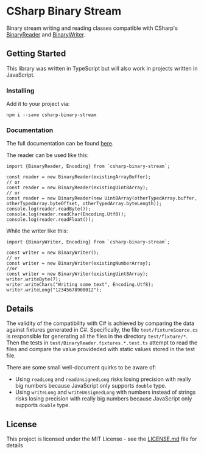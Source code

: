 # CSharp Binary Stream

Binary stream writing and reading classes compatible with CSharp's [BinaryReader](https://docs.microsoft.com/en-us/dotnet/api/system.io.binaryreader?view=netframework-4.7.2) and [BinaryWriter](https://docs.microsoft.com/en-us/dotnet/api/system.io.binarywriter?view=netframework-4.7.2).

## Getting Started

This library was written in TypeScript but will also work in projects written in JavaScript.

### Installing

Add it to your project via:

```
npm i --save csharp-binary-stream
```


### Documentation

The full documentation can be found [here](https://evidentlycube.github.io/chsarp-binary-stream/index.html). 

The reader can be used like this:

```
import {BinaryReader, Encoding} from `csharp-binary-stream`;

const reader = new BinaryReader(existingArrayBuffer);
// or
const reader = new BinaryReader(existingUint8Array);
// or
const reader = new BinaryReader(new Uint8Array(otherTypedArray.buffer, otherTypedArray.byteOffset, otherTypedArray.byteLength));
console.log(reader.readByte());
console.log(reader.readChar(Encoding.Utf8));
console.log(reader.readFloat());
```

While the writer like this:

```
import {BinaryWriter, Encoding} from `csharp-binary-stream`;

const writer = new BinaryWriter();
// or
const writer = new BinaryWriter(existingNumberArray);
//or
const writer = new BinaryWriter(existingUint8Array);
writer.writeByte(7);
writer.writeChars("Writing some text", Encoding.Utf8);
writer.writeLong("12345678900012");
```

## Details

The validity of the compatibility with C# is achieved by comparing the data against fixtures generated in C#. Specifically, the file `test/fixtureSource.cs` is responsible for generating all the files in the directory `test/fixture/*`. Then the tests in `test/BinaryReader.fixtures.*.test.ts` attempt to read the files and compare the value provideded with static values stored in the test file.

There are some small well-document quirks to be aware of:

 - Using `readLong` and `readUnsignedLong` risks losing precision with really big numbers because JavaScript only supports `double` type.
 - Using `writeLong` and `writeUnsignedLong` with numbers instead of strings risks losing precision with really big numbers because JavaScript only supports `double` type.
 
## License

This project is licensed under the MIT License - see the [LICENSE.md](LICENSE.md) file for details
